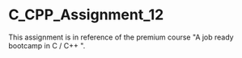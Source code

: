 # C_CPP_Assignment_12
This assignment is in reference of the premium course "A job ready bootcamp in C / C++ ".
